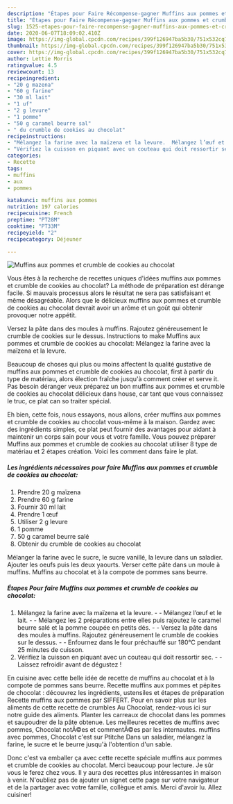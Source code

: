 ```yaml
---
description: "Étapes pour Faire Récompense-gagner Muffins aux pommes et crumble de cookies au chocolat"
title: "Étapes pour Faire Récompense-gagner Muffins aux pommes et crumble de cookies au chocolat"
slug: 1525-etapes-pour-faire-recompense-gagner-muffins-aux-pommes-et-crumble-de-cookies-au-chocolat
date: 2020-06-07T18:09:02.410Z
image: https://img-global.cpcdn.com/recipes/399f126947ba5b30/751x532cq70/muffins-aux-pommes-et-crumble-de-cookies-au-chocolat-photo-principale-de-la-recette.jpg
thumbnail: https://img-global.cpcdn.com/recipes/399f126947ba5b30/751x532cq70/muffins-aux-pommes-et-crumble-de-cookies-au-chocolat-photo-principale-de-la-recette.jpg
cover: https://img-global.cpcdn.com/recipes/399f126947ba5b30/751x532cq70/muffins-aux-pommes-et-crumble-de-cookies-au-chocolat-photo-principale-de-la-recette.jpg
author: Lettie Morris
ratingvalue: 4.5
reviewcount: 13
recipeingredient:
- "20 g mazena"
- "60 g farine"
- "30 ml lait"
- "1 uf"
- "2 g levure"
- "1 pomme"
- "50 g caramel beurre sal"
- " du crumble de cookies au chocolat"
recipeinstructions:
- "Mélangez la farine avec la maïzena et la levure.  Mélangez l’œuf et le lait.  Mélangez les 2 préparations entre elles puis rajoutez le caramel beurre salé et la pomme coupée en petits dés.  Versez la pâte dans des moules à muffins. Rajoutez généreusement le crumble de cookies sur le dessus.  Enfournez dans le four préchauffé sur 180°C pendant 25 minutes de cuisson."
- "Vérifiez la cuisson en piquant avec un couteau qui doit ressortir sec.  Laissez refroidir avant de dégustez !"
categories:
- Recette
tags:
- muffins
- aux
- pommes

katakunci: muffins aux pommes 
nutrition: 197 calories
recipecuisine: French
preptime: "PT28M"
cooktime: "PT33M"
recipeyield: "2"
recipecategory: Déjeuner

---
```



![Muffins aux pommes et crumble de cookies au chocolat](https://img-global.cpcdn.com/recipes/399f126947ba5b30/751x532cq70/muffins-aux-pommes-et-crumble-de-cookies-au-chocolat-photo-principale-de-la-recette.jpg)

Vous êtes à la recherche de recettes uniques d'idées muffins aux pommes et crumble de cookies au chocolat? La méthode de préparation est dérange facile. Si mauvais processus alors le résultat ne sera pas satisfaisant et même désagréable. Alors que le délicieux muffins aux pommes et crumble de cookies au chocolat devrait avoir un arôme et un goût qui obtenir provoquer notre appétit.

Versez la pâte dans des moules à muffins. Rajoutez généreusement le crumble de cookies sur le dessus. Instructions to make Muffins aux pommes et crumble de cookies au chocolat: Mélangez la farine avec la maïzena et la levure.

Beaucoup de choses qui plus ou moins affectent la qualité gustative de muffins aux pommes et crumble de cookies au chocolat, first à partir du type de matériau, alors élection fraîche jusqu'à comment créer et serve it. Pas besoin déranger veux préparez un bon muffins aux pommes et crumble de cookies au chocolat délicieux dans house, car tant que vous connaissez le truc, ce plat can so traiter spécial.


Eh bien, cette fois, nous essayons, nous allons, créer muffins aux pommes et crumble de cookies au chocolat vous-même à la maison. Gardez avec des ingrédients simples, ce plat peut fournir des avantages pour aidant à maintenir un corps sain pour vous et votre famille. Vous pouvez préparer Muffins aux pommes et crumble de cookies au chocolat utiliser 8 type de matériau et 2 étapes création. Voici les comment dans faire le plat.

<!--inarticleads1-->

##### Les ingrédients nécessaires pour faire Muffins aux pommes et crumble de cookies au chocolat:

1. Prendre 20 g maïzena
1. Prendre 60 g farine
1. Fournir 30 ml lait
1. Prendre 1 œuf
1. Utiliser 2 g levure
1.  1 pomme
1.  50 g caramel beurre salé
1. Obtenir  du crumble de cookies au chocolat


Mélanger la farine avec le sucre, le sucre vanillé, la levure dans un saladier. Ajouter les oeufs puis les deux yaourts. Verser cette pâte dans un moule à muffins. Muffins au chocolat et à la compote de pommes sans beurre. 

<!--inarticleads2-->

##### Étapes Pour faire Muffins aux pommes et crumble de cookies au chocolat:

1. Mélangez la farine avec la maïzena et la levure. -  - Mélangez l’œuf et le lait. -  - Mélangez les 2 préparations entre elles puis rajoutez le caramel beurre salé et la pomme coupée en petits dés. -  - Versez la pâte dans des moules à muffins. Rajoutez généreusement le crumble de cookies sur le dessus. -  - Enfournez dans le four préchauffé sur 180°C pendant 25 minutes de cuisson.
1. Vérifiez la cuisson en piquant avec un couteau qui doit ressortir sec. -  - Laissez refroidir avant de dégustez !


En cuisine avec cette belle idée de recette de muffins au chocolat et à la compote de pommes sans beurre. Recette muffins aux pommes et pépites de chocolat : découvrez les ingrédients, ustensiles et étapes de préparation Recette muffins aux pommes par SIFFERT. Pour en savoir plus sur les aliments de cette recette de crumbles Au Chocolat, rendez-vous ici sur notre guide des aliments. Planter les carreaux de chocolat dans les pommes et saupoudrer de la pâte obtenue. Les meilleures recettes de muffins avec pommes, Chocolat notÃ©es et commentÃ©es par les internautes. muffins avec pommes, Chocolat c&#39;est sur Ptitche Dans un saladier, mélangez la farine, le sucre et le beurre jusqu&#39;à l&#39;obtention d&#39;un sable. 


Donc c'est va emballer ça avec cette recette spéciale muffins aux pommes et crumble de cookies au chocolat. Merci beaucoup pour lecture. Je sûr vous le ferez chez vous. Il y aura des recettes plus  intéressantes in maison à venir. N'oubliez pas de ajouter un signet cette page sur votre navigateur et de la partager avec votre famille, collègue et amis. Merci d'avoir lu. Allez cuisiner!
